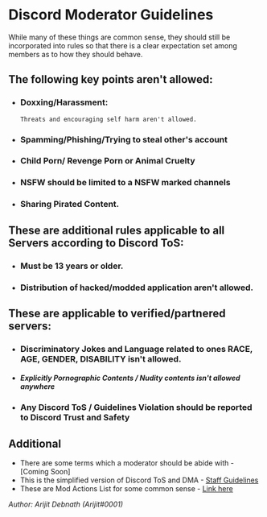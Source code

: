 # Discord Moderator Guidelines
While many of these things are common sense, they should still be incorporated into rules so that there is a clear expectation set among members as to how they should behave.

## The following key points aren't allowed:

- ### **Doxxing/Harassment**: 
      Threats and encouraging self harm aren't allowed.
- ### **Spamming/Phishing/Trying to steal other's account**
- ### **Child Porn/ Revenge Porn or Animal Cruelty**
- ### **NSFW should be limited to a NSFW marked channels**
- ### **Sharing Pirated Content.**

## These are additional rules applicable to all Servers according to Discord ToS:

- ### **Must be 13 years or older.**
- ### **Distribution of hacked/modded application aren't allowed.**

## These are applicable to verified/partnered servers:

- ### **Discriminatory Jokes and Language related to ones RACE, AGE, GENDER, DISABILITY isn't allowed.**
- #### *Explicitly Pornographic Contents / Nudity contents isn't allowed anywhere*
- ### **Any Discord ToS / Guidelines Violation should be reported to Discord Trust and Safety**

## Additional
- There are some terms which a moderator should be abide with - [Coming Soon]
- This is the simplified version of Discord ToS and DMA - [Staff Guidelines](https://staff-guidelines.super.site/#82d948942499472095aa06893024d3f8)
- These are Mod Actions List for some common sense - [Link here](https://trello.com/b/q2GcvTTu/mod-actions-by-arijit)


*Author: Arijit Debnath (Arijit#0001)*